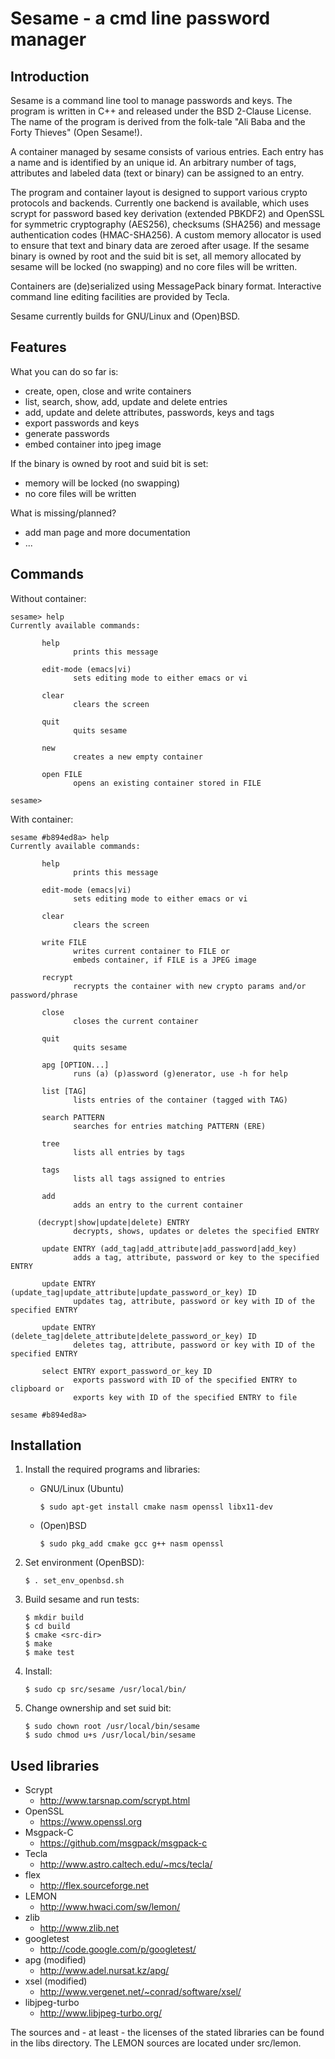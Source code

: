 Sesame - a cmd line password manager
====================================

Introduction
------------

Sesame is a command line tool to manage passwords and keys.
The program is written in C++ and released under the BSD 2-Clause License.
The name of the program is derived from the folk-tale "Ali Baba and the
Forty Thieves" (Open Sesame!).

A container managed by sesame consists of various entries. Each entry has
a name and is identified by an unique id. An arbitrary number of tags,
attributes and labeled data (text or binary) can be assigned to an entry.

The program and container layout is designed to support various
crypto protocols and backends. Currently one backend is available,
which uses scrypt for password based key derivation (extended PBKDF2)
and OpenSSL for symmetric cryptography (AES256), checksums (SHA256)
and message authentication codes (HMAC-SHA256). A custom memory allocator
is used to ensure that text and binary data are zeroed after usage.
If the sesame binary is owned by root and the suid bit is set,
all memory allocated by sesame will be locked (no swapping)
and no core files will be written.

Containers are (de)serialized using MessagePack binary format.
Interactive command line editing facilities are provided by Tecla.

Sesame currently builds for GNU/Linux and (Open)BSD.


Features
--------

What you can do so far is:

* create, open, close and write containers
* list, search, show, add, update and delete entries
* add, update and delete attributes, passwords, keys and tags
* export passwords and keys
* generate passwords
* embed container into jpeg image

If the binary is owned by root and suid bit is set:

* memory will be locked (no swapping)
* no core files will be written

What is missing/planned?

* add man page and more documentation
* ...


Commands
--------

Without container:

```
sesame> help
Currently available commands:

       help
              prints this message

       edit-mode (emacs|vi)
              sets editing mode to either emacs or vi

       clear
              clears the screen

       quit
              quits sesame

       new
              creates a new empty container

       open FILE
              opens an existing container stored in FILE

sesame>
```

With container:

```
sesame #b894ed8a> help
Currently available commands:

       help
              prints this message

       edit-mode (emacs|vi)
              sets editing mode to either emacs or vi

       clear
              clears the screen

       write FILE
              writes current container to FILE or
              embeds container, if FILE is a JPEG image

       recrypt
              recrypts the container with new crypto params and/or password/phrase

       close
              closes the current container

       quit
              quits sesame

       apg [OPTION...]
              runs (a) (p)assword (g)enerator, use -h for help

       list [TAG]
              lists entries of the container (tagged with TAG)

       search PATTERN
              searches for entries matching PATTERN (ERE)

       tree
              lists all entries by tags

       tags
              lists all tags assigned to entries

       add
              adds an entry to the current container

      (decrypt|show|update|delete) ENTRY
              decrypts, shows, updates or deletes the specified ENTRY

       update ENTRY (add_tag|add_attribute|add_password|add_key)
              adds a tag, attribute, password or key to the specified ENTRY

       update ENTRY (update_tag|update_attribute|update_password_or_key) ID
              updates tag, attribute, password or key with ID of the specified ENTRY

       update ENTRY (delete_tag|delete_attribute|delete_password_or_key) ID
              deletes tag, attribute, password or key with ID of the specified ENTRY

       select ENTRY export_password_or_key ID
              exports password with ID of the specified ENTRY to clipboard or
              exports key with ID of the specified ENTRY to file

sesame #b894ed8a>
```


Installation
------------

1. Install the required programs and libraries:
   * GNU/Linux (Ubuntu)

      ```
      $ sudo apt-get install cmake nasm openssl libx11-dev
      ```
   * (Open)BSD

      ```
      $ sudo pkg_add cmake gcc g++ nasm openssl
      ```
2. Set environment (OpenBSD):

   ```
   $ . set_env_openbsd.sh
   ```
3. Build sesame and run tests:

   ```
   $ mkdir build
   $ cd build
   $ cmake <src-dir>
   $ make
   $ make test
   ```
4. Install:

   ```
   $ sudo cp src/sesame /usr/local/bin/
   ```
5. Change ownership and set suid bit:

   ```
   $ sudo chown root /usr/local/bin/sesame
   $ sudo chmod u+s /usr/local/bin/sesame
   ```


Used libraries
--------------

* Scrypt
  - http://www.tarsnap.com/scrypt.html
* OpenSSL
  - https://www.openssl.org
* Msgpack-C
  - https://github.com/msgpack/msgpack-c
* Tecla
  - http://www.astro.caltech.edu/~mcs/tecla/
* flex
  - http://flex.sourceforge.net
* LEMON
  - http://www.hwaci.com/sw/lemon/
* zlib
  - http://www.zlib.net
* googletest
  - http://code.google.com/p/googletest/
* apg (modified)
  - http://www.adel.nursat.kz/apg/
* xsel (modified)
  - http://www.vergenet.net/~conrad/software/xsel/
* libjpeg-turbo
  - http://www.libjpeg-turbo.org/

The sources and - at least - the licenses of the stated libraries
can be found in the libs directory. The LEMON sources are located
under src/lemon.

